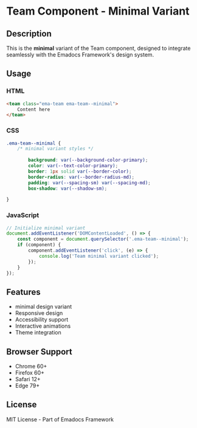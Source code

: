 # Team Component - Minimal Variant

## Description
This is the **minimal** variant of the Team component, designed to integrate seamlessly with the Emadocs Framework's design system.

## Usage

### HTML
```html
<team class="ema-team ema-team--minimal">
    Content here
</team>
```

### CSS
```css
.ema-team--minimal {
    /* minimal variant styles */
    
        background: var(--background-color-primary);
        color: var(--text-color-primary);
        border: 1px solid var(--border-color);
        border-radius: var(--border-radius-md);
        padding: var(--spacing-sm) var(--spacing-md);
        box-shadow: var(--shadow-sm);
    
}
```

### JavaScript
```javascript
// Initialize minimal variant
document.addEventListener('DOMContentLoaded', () => {
    const component = document.querySelector('.ema-team--minimal');
    if (component) {
        component.addEventListener('click', (e) => {
            console.log('Team minimal variant clicked');
        });
    }
});
```

## Features
- minimal design variant
- Responsive design
- Accessibility support
- Interactive animations
- Theme integration

## Browser Support
- Chrome 60+
- Firefox 60+
- Safari 12+
- Edge 79+

## License
MIT License - Part of Emadocs Framework
